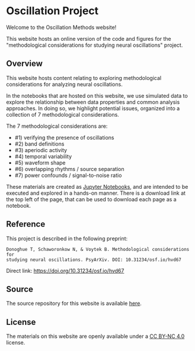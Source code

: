 # Oscillation Project

Welcome to the Oscillation Methods website!

This website hosts an online version of the code and figures for the "methodological considerations for studying neural oscillations" project.

## Overview

This website hosts content relating to exploring methodological considerations for analyzing neural oscillations.

In the notebooks that are hosted on this website, we use simulated data to explore the relationship between data properties and common analysis approaches. In doing so, we highlight potential issues, organized into a collection of 7 methodological considerations.

The 7 methodological considerations are:
- #1) verifying the presence of oscillations
- #2) band definitions
- #3) aperiodic activity
- #4) temporal variability
- #5) waveform shape
- #6) overlapping rhythms / source separation
- #7) power confounds / signal-to-noise ratio

These materials are created as [Jupyter Notebooks](https://jupyter.org), and are intended to be executed and explored in a hands-on manner. There is a download link at the top left of the page, that can be used to download each page as a notebook.

## Reference

This project is described in the following preprint:

    Donoghue T, Schaworonkow N, & Voytek B. Methodological considerations for
    studying neural oscillations. PsyArXiv. DOI: 10.31234/osf.io/hvd67

Direct link: https://doi.org/10.31234/osf.io/hvd67

## Source

The source repository for this website is available [here](https://github.com/OscillationMethods/Site).

## License

The materials on this website are openly available under a
[CC BY-NC 4.0](https://creativecommons.org/licenses/by-nc/4.0/) license.
